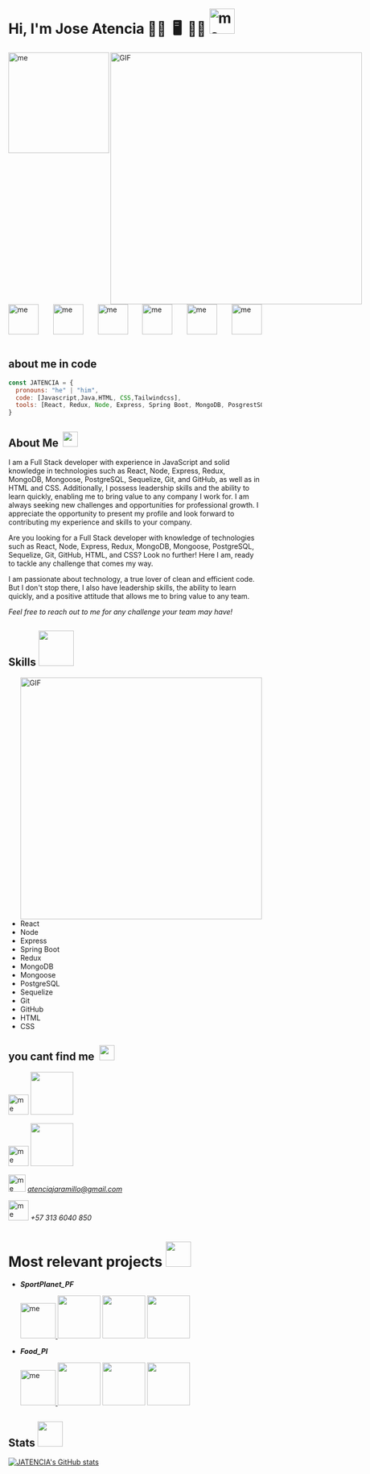 ### <h1>Hi, I'm Jose Atencia 👋🏻    🖥️   👨🏻‍ <img src="https://user-images.githubusercontent.com/96576405/234164355-2e25af3b-8297-496d-a121-424e92e9036a.gif" alt="me" width="50"/></h1>
 



<div style="display: flex; justify-content: space-between;">
  <img src="https://user-images.githubusercontent.com/96576405/234157809-e04c9ecd-817c-44cb-95fb-66e7362ff215.png" alt="me" width="200"/> 
<img hight="400" width="500" alt="GIF" align="right" src="https://cdn.svgator.com/assets/main-page/fold7/export-settings-2.png">
 
</div>

<div style="display: flex; justify-content: space-between; align-items: center;"> 
  <img src="https://github.com/JATENCIA/JATENCIA/assets/96576405/31589ec5-e73a-4d01-b6d3-0677cc8c1a0c" alt="me" width="60"/>  
  <img src="https://user-images.githubusercontent.com/96576405/234179957-6369b37f-fb71-4f41-915b-454a96365cc9.png" alt="me" width="60"/> 
  <img src="https://user-images.githubusercontent.com/96576405/234178806-8d75c930-80d0-481f-9f9a-9514d4057c92.png" alt="me" width="60"/>   
  <img src="https://user-images.githubusercontent.com/96576405/234179088-6d3200d1-60aa-472f-b9f6-10e7445783e3.png" alt="me" width="60"/> 
  <img src="https://user-images.githubusercontent.com/96576405/234180680-7043039f-2bc3-485b-bedc-7af23db4b66d.png" alt="me" width="60"/> 
  <img src="https://user-images.githubusercontent.com/96576405/234181286-c2ec72f2-793b-4db7-946d-ad7f6953e5da.png" alt="me" width="60"/> 
</div>


<br/>

## about me in code

```js
const JATENCIA = {
  pronouns: "he" | "him",
  code: [Javascript,Java,HTML, CSS,Tailwindcss],
  tools: [React, Redux, Node, Express, Spring Boot, MongoDB, PosgrestSQL]
}

```

## About Me   <img src = "https://i.pinimg.com/originals/d0/40/7c/d0407ccacaef0646de86ef9cbfb8d4f1.gif" width = 30px>

I am a Full Stack developer with experience in JavaScript and solid knowledge in technologies such as React, Node, Express, Redux, MongoDB, Mongoose, PostgreSQL, Sequelize, Git, and GitHub, as well as in HTML and CSS. Additionally, I possess leadership skills and the ability to learn quickly, enabling me to bring value to any company I work for. I am always seeking new challenges and opportunities for professional growth. I appreciate the opportunity to present my profile and look forward to contributing my experience and skills to your company.

Are you looking for a Full Stack developer with knowledge of technologies such as React, Node, Express, Redux, MongoDB, Mongoose, PostgreSQL, Sequelize, Git, GitHub, HTML, and CSS? Look no further! Here I am, ready to tackle any challenge that comes my way.

I am passionate about technology, a true lover of clean and efficient code. But I don't stop there, I also have leadership skills, the ability to learn quickly, and a positive attitude that allows me to bring value to any team.

*Feel free to reach out to me for any challenge your team may have!*


## Skills <img src = "https://gruports.com/img/cerebro-digital-skills.gif" width = 70px>


<img hight="400" width="480" alt="GIF" align="right" src="https://images-wixmp-ed30a86b8c4ca887773594c2.wixmp.com/f/51158316-fd7e-48ca-b5fe-8542e9dfe357/ddyckby-a405dbbb-f009-4058-abe6-c5ca67ede1fd.png?token=eyJ0eXAiOiJKV1QiLCJhbGciOiJIUzI1NiJ9.eyJzdWIiOiJ1cm46YXBwOjdlMGQxODg5ODIyNjQzNzNhNWYwZDQxNWVhMGQyNmUwIiwiaXNzIjoidXJuOmFwcDo3ZTBkMTg4OTgyMjY0MzczYTVmMGQ0MTVlYTBkMjZlMCIsIm9iaiI6W1t7InBhdGgiOiJcL2ZcLzUxMTU4MzE2LWZkN2UtNDhjYS1iNWZlLTg1NDJlOWRmZTM1N1wvZGR5Y2tieS1hNDA1ZGJiYi1mMDA5LTQwNTgtYWJlNi1jNWNhNjdlZGUxZmQucG5nIn1dXSwiYXVkIjpbInVybjpzZXJ2aWNlOmZpbGUuZG93bmxvYWQiXX0.rFN986LxxQN3Xo6buWpsfVgLudpVwrbKoAmEHgn0ipU">





- React
- Node
- Express
- Spring Boot
- Redux
- MongoDB
- Mongoose
- PostgreSQL
- Sequelize
- Git
- GitHub
- HTML
- CSS





## you cant find me    <img src = "https://gifs.eco.br/wp-content/uploads/2022/08/gifs-do-globo-terrestre-8.gif" width = 30px>  
  
[<img src="https://cdn-icons-png.flaticon.com/128/4222/4222568.png" alt="me" width="40"/>](https://www.linkedin.com/in/joseantonioatenciajaramillo/) <img src = "https://media2.giphy.com/media/A7LF3J4uMJQ4r8ApLg/giphy.gif?cid=6c09b95207o3ne5gh3xhlxzmb1dx1upi4yqn3bkx640wn1qc&rid=giphy.gif&ct=s" width = 85px> 

[<img src="https://cdn-icons-png.flaticon.com/512/973/973746.png" alt="me" width="40"/>](https://devatencia.vercel.app/) <img src = "https://media2.giphy.com/media/A7LF3J4uMJQ4r8ApLg/giphy.gif?cid=6c09b95207o3ne5gh3xhlxzmb1dx1upi4yqn3bkx640wn1qc&rid=giphy.gif&ct=s" width = 85px> 

<img src="https://cdn-icons-png.flaticon.com/128/2250/2250130.png" alt="me" width="34"/> *atenciajaramillo@gmail.com*

<img src="https://cdn-icons-png.flaticon.com/128/967/967214.png" alt="me" width="40"/> *+57 313 6040 850*

# Most relevant projects <img src = "https://career.gatech.edu/sites/default/files/images/marketing_icon.gif" width = 50px>

 - ***SportPlanet_PF***

      [<img src="https://user-images.githubusercontent.com/96576405/234194074-4a8750b4-7f81-4222-b7cb-0f774d15c59c.png" alt="me" width="70"/> ](https://github.com/JATENCIA/SportPlanet) <img src = "https://chiacomercial.com/wp-content/uploads/2023/01/promf-14.gif" width = 85px> <img src = "https://chiacomercial.com/wp-content/uploads/2023/01/promf-14.gif" width = 85px> <img src = "https://chiacomercial.com/wp-content/uploads/2023/01/promf-14.gif" width = 85px> 

- ***Food_PI*** 


     [<img src="https://user-images.githubusercontent.com/96576405/234195570-1b62c0ba-e63f-489f-9247-646a115bd662.gif" alt="me" width="70"/> ](https://github.com/JATENCIA/Food-PI)  <img src = "https://chiacomercial.com/wp-content/uploads/2023/01/promf-14.gif" width = 85px> <img src = "https://chiacomercial.com/wp-content/uploads/2023/01/promf-14.gif" width = 85px> <img src = "https://chiacomercial.com/wp-content/uploads/2023/01/promf-14.gif" width = 85px> 



## Stats <img src = "https://media.tenor.com/FjvyyCwzuEQAAAAi/pikachu-happy.gif" width = 50px>

[![JATENCIA's GitHub stats](https://github-readme-stats.vercel.app/api?username=JATENCIA)](https://github.com/anuraghazra/github-readme-stats)

<!--
**JATENCIA/JATENCIA** is a ✨ _special_ ✨ repository because its `README.md` (this file) appears on your GitHub profile.

Here are some ideas to get you started:

- 🔭 I’m currently working on ...
- 🌱 I’m currently learning ...
- 👯 I’m looking to collaborate on ...
- 🤔 I’m looking for help with ...
- 💬 Ask me about ...
- 📫 How to reach me: ...
- 😄 Pronouns: ...
- ⚡ Fun fact: ...
-->
